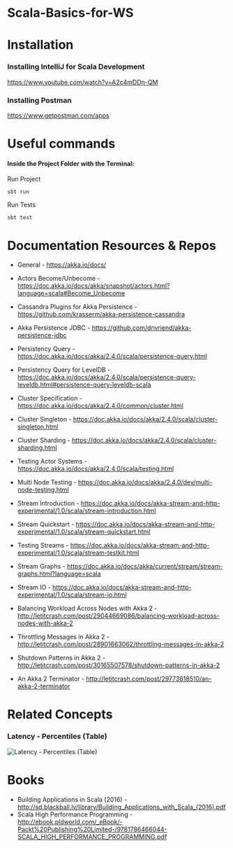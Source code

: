 # Scala-Basics-for-WS

# Installation 
### Installing IntelliJ for Scala Development
https://www.youtube.com/watch?v=A2c4mDDn-QM
### Installing Postman
https://www.getpostman.com/apps

# Useful commands
#### Inside the Project Folder with the Terminal:

Run Project
```
sbt run
```
Run Tests
```
sbt test
```

# Documentation Resources & Repos
- General                                     - https://akka.io/docs/
- Actors Become/Unbecome                      - https://doc.akka.io/docs/akka/snapshot/actors.html?language=scala#Become_Unbecome

- Cassandra Plugins for Akka Persistence      - https://github.com/krasserm/akka-persistence-cassandra 
- Akka Persistence JDBC                       - https://github.com/dnvriend/akka-persistence-jdbc
- Persistency Query                           - https://doc.akka.io/docs/akka/2.4.0/scala/persistence-query.html
- Persistency Query for LevelDB               - https://doc.akka.io/docs/akka/2.4.0/scala/persistence-query-leveldb.html#persistence-query-leveldb-scala

- Cluster Specification                       - https://doc.akka.io/docs/akka/2.4.0/common/cluster.html
- Cluster Singleton                           - https://doc.akka.io/docs/akka/2.4.0/scala/cluster-singleton.html
- Cluster Sharding                            - https://doc.akka.io/docs/akka/2.4.0/scala/cluster-sharding.html

- Testing Actor Systems                       - https://doc.akka.io/docs/akka/2.4.0/scala/testing.html
- Multi Node Testing                          - https://doc.akka.io/docs/akka/2.4.0/dev/multi-node-testing.html

- Stream Introduction                         - https://doc.akka.io/docs/akka-stream-and-http-experimental/1.0/scala/stream-introduction.html
- Stream Quickstart                           - https://doc.akka.io/docs/akka-stream-and-http-experimental/1.0/scala/stream-quickstart.html
- Testing Streams                             - https://doc.akka.io/docs/akka-stream-and-http-experimental/1.0/scala/stream-testkit.html
- Stream Graphs                               - https://doc.akka.io/docs/akka/current/stream/stream-graphs.html?language=scala
- Stream IO                                   - https://doc.akka.io/docs/akka-stream-and-http-experimental/1.0/scala/stream-io.html

- Balancing Workload Across Nodes with Akka 2 - http://letitcrash.com/post/29044669086/balancing-workload-across-nodes-with-akka-2
- Throttling Messages in Akka 2               - http://letitcrash.com/post/28901663062/throttling-messages-in-akka-2
- Shutdown Patterns in Akka 2                 - http://letitcrash.com/post/30165507578/shutdown-patterns-in-akka-2
- An Akka 2 Terminator                        - http://letitcrash.com/post/29773618510/an-akka-2-terminator

# Related Concepts

### Latency - Percentiles (Table)
![Latency - Percentiles (Table)](https://lh6.googleusercontent.com/fY4Lijccstukuerm7YTsNqso8F4e-8_EBMWG7ub01ui6PjxGhFKVTs6mFjSlItk9-TaDiwQutnmESRbchuuF=w2870-h1442-rw)


# Books 
- Building Applications in Scala (2016) - http://sd.blackball.lv/library/Building_Applications_with_Scala_(2016).pdf
- Scala High Performance Programming - http://ebook.pldworld.com/_eBook/-Packt%20Publishing%20Limited-/9781786466044-SCALA_HIGH_PERFORMANCE_PROGRAMMING.pdf

